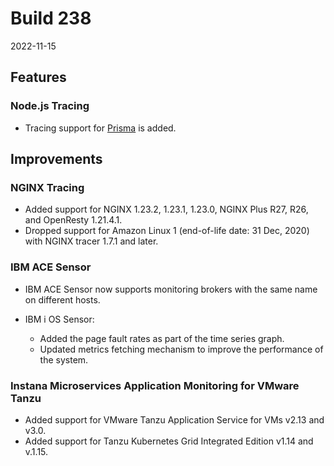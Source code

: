 # Build 238

2022-11-15

## Features

###  Node.js Tracing
- Tracing support for [Prisma](prisma.io) is added.

## Improvements

###  NGINX Tracing
- Added support for NGINX 1.23.2, 1.23.1, 1.23.0, NGINX Plus R27, R26, and OpenResty 1.21.4.1.
- Dropped support for Amazon Linux 1 (end-of-life date: 31 Dec, 2020) with NGINX tracer 1.7.1 and later.
### IBM ACE Sensor
- IBM ACE Sensor now supports monitoring brokers with the same name on different hosts.

- IBM i OS Sensor:
  - Added the page fault rates as part of the time series graph.
  - Updated metrics fetching mechanism to improve the performance of the system.

### Instana Microservices Application Monitoring for VMware Tanzu

- Added support for VMware Tanzu Application Service for VMs v2.13 and v3.0.
- Added support for Tanzu Kubernetes Grid Integrated Edition v1.14 and v.1.15.
